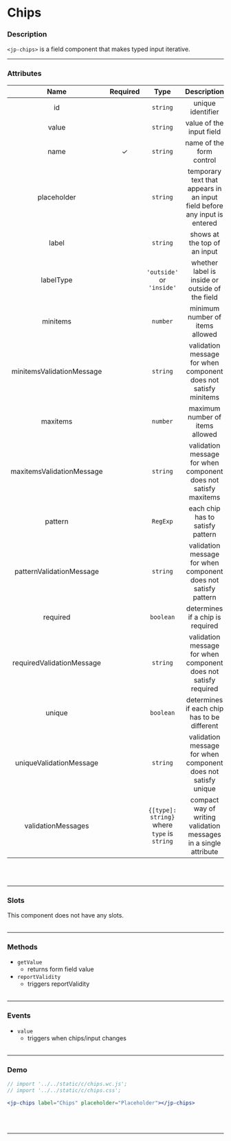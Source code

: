 <!-- import '../../static/c/chips.wc.js';
import '../../static/c/chips.css'; -->

# Chips

### Description

`<jp-chips>` is a field component that makes typed input iterative.
****

### Attributes

|         **Name**          | **Required** |                  **Type**                   |                              **Description**                              |
| :-----------------------: | :----------: | :-----------------------------------------: | :-----------------------------------------------------------------------: |
|            id             |              |                  `string`                   |                             unique identifier                             |
|           value           |              |                  `string`                   |                         value of the input field                          |
|           name            |      ✓       |                  `string`                   |                         name of the form control                          |
|        placeholder        |              |                  `string`                   | temporary text that appears in an input field before any input is entered |
|           label           |              |                  `string`                   |                       shows at the top of an input                        |
|         labelType         |              |          `'outside'` or `'inside'`          |              whether label is inside or outside of the field              |
|         minitems          |              |                  `number`                   |                      minimum number of items allowed                      |
| minitemsValidationMessage |              |                  `string`                   |      validation message for when component does not satisfy minitems      |
|         maxitems          |              |                  `number`                   |                      maximum number of items allowed                      |
| maxitemsValidationMessage |              |                  `string`                   |      validation message for when component does not satisfy maxitems      |
|          pattern          |              |                  `RegExp`                   |                     each chip has to satisfy pattern                      |
| patternValidationMessage  |              |                  `string`                   |      validation message for when component does not satisfy pattern       |
|         required          |              |                  `boolean`                  |                     determines if a chip is required                      |
| requiredValidationMessage |              |                  `string`                   |      validation message for when component does not satisfy required      |
|          unique           |              |                  `boolean`                  |                determines if each chip has to be different                |
|  uniqueValidationMessage  |              |                  `string`                   |       validation message for when component does not satisfy unique       |
|    validationMessages     |              | `{[type]: string}` where `type` is `string` |     compact way of writing validation messages in a single attribute      |
<br></br>
****

### Slots

This component does not have any slots.
<br></br>
****

### Methods

- `getValue`
  - returns form field value
- `reportValidity`
  - triggers reportValidity
<br></br>
****

### Events

- `value`
  - triggers when chips/input changes
<br></br>
****

### Demo

```jsx live
// import '../../static/c/chips.wc.js';
// import '../../static/c/chips.css';

<jp-chips label="Chips" placeholder="Placeholder"></jp-chips>
```
<br></br>
****